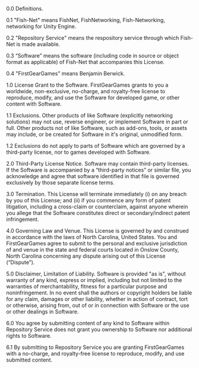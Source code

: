0.0 Definitions.

0.1 "Fish-Net" means FishNet, FishNetworking, Fish-Networking, networking for Unity Engine.

0.2 "Repository Service" means the respository service through which Fish-Net is made available.

0.3 “Software” means the software (including code in source or object format as applicable) of Fish-Net that accompanies this License.

0.4 "FirstGearGames" means Benjamin Berwick.

1.0 License Grant to the Software. FirstGearGames grants to you a worldwide, non-exclusive, no-charge, and royalty-free license to reproduce, modify, and use the Software for developed game, or other content with Software.

1.1 Exclusions. Other products of like Software (explicitly networking solutions) may not use, reverse engineer, or implement Software in part or full. Other products not of like Software, such as add-ons, tools, or assets may include, or be created for Software in it's original, unmodified form.

1.2 Exclusions do not apply to parts of Software which are governed by a third-party license, nor to games developed with Software.

2.0 Third-Party License Notice. Software may contain third-party licenses. If the Software is accompanied by a “third-party notices” or similar file, you acknowledge and agree that software identified in that file is governed exclusively by those separate license terms.

3.0  Termination. This License will terminate immediately (i) on any breach by you of this License; and (ii) if you commence any form of patent litigation, including a cross-claim or counterclaim, against anyone wherein you allege that the Software constitutes direct or secondary/indirect patent infringement.

4.0 Governing Law and Venue. This License is governed by and construed in accordance with the laws of North Carolina, United States. You and FirstGearGames agree to submit to the personal and exclusive jurisdiction of and venue in the state and federal courts located in Onslow County, North Carolina concerning any dispute arising out of this License (“Dispute”).

5.0 Disclaimer, Limitation of Liability. Software is provided "as is", without warranty of any kind, express or implied, including but not limited to the warranties of merchantability, fitness for a particular purpose and noninfringement. In no event shall the authors or copyright holders be liable for any claim, damages or other liability, whether in action of contract, tort or otherwise, arising from, out of or in connection with Software or the use or other dealings in Software.

6.0 You agree by submitting content of any kind to Software within Repository Service does not grant you ownership to Software nor additional rights to Software.

6.1 By submitting to Repository Service you are granting FirstGearGames with a no-charge, and royalty-free license to reproduce, modify, and use submitted content.
